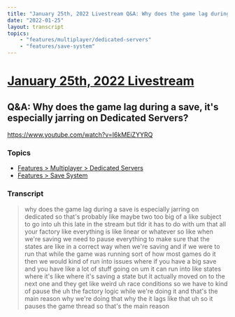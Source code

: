 ```yaml
---
title: "January 25th, 2022 Livestream Q&A: Why does the game lag during a save, it's especially jarring on Dedicated Servers?"
date: "2022-01-25"
layout: transcript
topics:
    - "features/multiplayer/dedicated-servers"
    - "features/save-system"
---
```

# [January 25th, 2022 Livestream](../2022-01-25.md)
## Q&A: Why does the game lag during a save, it's especially jarring on Dedicated Servers?
https://www.youtube.com/watch?v=I6kMEiZYYRQ

### Topics
* [Features > Multiplayer > Dedicated Servers](../topics/features/multiplayer/dedicated-servers.md)
* [Features > Save System](../topics/features/save-system.md)

### Transcript

> why does the game lag during a save is especially jarring on dedicated so that's probably like maybe two too big of a like subject to go into uh this late in the stream but tldr it has to do with um that all your factory like everything is like linear or whatever so like when we're saving we need to pause everything to make sure that the states are like in a correct way when we're saving and if we were to run that while the game was running sort of how most games do it then we would kind of run into issues where if you have a big save and you have like a lot of stuff going on um it can run into like states where it's like where it's saving a state but it actually moved on to the next one and they get like weird uh race conditions so we have to kind of pause the uh the factory logic while we're doing it and that's the main reason why we're doing that why the it lags like that uh so it pauses the game thread so that's the main reason
